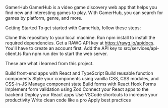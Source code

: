 GamerHub
GamerHub is a video game discovery web app that helps you find new and interesting games to play. With GamerHub, you can search for games by platform, genre, and more.

Getting Started
To get started with GameHub, follow these steps:

Clone this repository to your local machine.
Run npm install to install the required dependencies.
Get a RAWG API key at https://rawg.io/apidocs. You'll have to create an account first.
Add the API key to src/services/api-client.ts
Run npm run dev to start the web server.

These are what i learned from this project.

Build front-end apps with React and TypeScript
Build reusable function components
Style your components using vanilla CSS, CSS modules, and CSS-in-JS
Manage component state
Build forms with React Hook Forms
Implement form validation using Zod
Connect your React apps to the backend
Deploy your React apps
Use VSCode shortcuts to increase your productivity
Write clean code like a pro
Apply best practices
